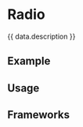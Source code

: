 <script setup>
  import Vue from './vue.md';
  import React from './react.md';
  import data from './data.json';
  import { mapFrameworkStatuses } from '../utils.js';
</script>

# Radio

{{ data.description }}

<components-status v-bind="mapFrameworkStatuses(data.frameworks)" />

## Example
<ThemeSwitcher />
<radio-example />

## Usage

<component-design-guidelines name="Warp - Components / Radio Button" link="https://www.figma.com/file/nkiRpuVu6XRfvY96BA80H8/Components-overview?type=design&node-id=377-23900&mode=design" />

<component-questions />

## Frameworks

<tabs-content>
  <template #react>
   <react />
  </template>
  <template #vue>
    <vue />
  </template>
</tabs-content>